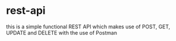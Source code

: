 # rest-api
this is a simple functional REST API which makes use of POST, GET, UPDATE and DELETE with the use of Postman
